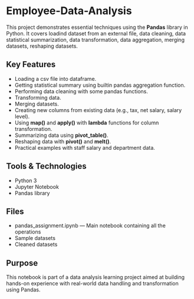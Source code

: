 # Employee-Data-Analysis
This project demonstrates essential techniques using the **Pandas** library in Python.
It covers loadind dataset from an external file, data cleaning, data statistical summarization, data transformation, data aggregation, merging datasets, reshaping datasets.

## Key Features
- Loading a csv file into dataframe.
- Getting statistical summary using builtin pandas aggregation function.
- Performing data cleaning with some pandas functions.
- Transforming data.
- Merging datasets.
- Creating new columns from existing data (e.g., tax, net salary, salary level).
- Using __map()__ and __apply()__ with __lambda__ functions for column transformation.
- Summarizing data using __pivot_table()__.
- Reshaping data with __pivot()__ and __melt()__.
- Practical examples with staff salary and department data.

## Tools & Technologies

- Python 3
- Jupyter Notebook
- Pandas library

##  Files

- pandas_assignment.ipynb — Main notebook containing all the operations
- Sample datasets
- Cleaned datasets

## Purpose

This notebook is part of a data analysis learning project aimed at building hands-on experience with real-world data handling and transformation using Pandas.

